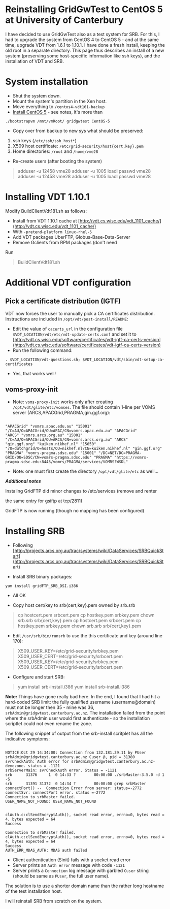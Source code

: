 # Reinstalling GridGwTest to CentOS 5 at University of Canterbury

I have decided to use GridGwTest also as a test system for SRB.  For this, I had to upgrade the system from CentOS 4 to CentOS 5 - and at the same time, upgrade VDT from 1.6.1 to 1.10.1.  I have done a fresh install, keeping the old root in a separate directory.  This page thus describes an install of a new system (preserving some host-specific information like ssh keys), and the installation of VDT and SRB.

# System installation

- Shut the system down.
- Mount the system's partition in the Xen host.
- Move everything to `/centos4-vdt161-backup`
- [Install CentOS 5](installing-a-centos-5-xen-vm-on-a-centos-4-xen-host-system.md) - see notes, it's more than 

``` 
./bootstrapvm /mnt/vmRoot/ gridgwtest CentOS-5
```

- Copy over from backup to new sys what should be preserved:

1. ssh keys (`/etc/ssh/ssh_host*`)
2. X509 host certificate: `/etc/grid-security/host{cert,key}.pem`
3. Home directories: `/root` and `/home/vme28`

- Re-create users (after booting the system)


>  adduser -u 12458 vme28
>  adduser -u 1005 loadl
>  passwd vme28
>  adduser -u 12458 vme28
>  adduser -u 1005 loadl
>  passwd vme28

# Installing VDT 1.10.1

Modify BuildClientVdt181.sh as follows:

- Install from VDT 1.10.1 cache at [http://vdt.cs.wisc.edu/vdt_1101_cache/](http://vdt.cs.wisc.edu/vdt_1101_cache/)
- With `-pretend-platform linux-rhel-5`
- Add VDT packages UberFTP, Globus-Base-Data-Server
- Remove Gclients from RPM packages (don't need

Run

>  BuildClientVdt181.sh

# Additional VDT configuration

## Pick a certificate distribution (IGTF)

VDT now forces the user to manually pick a CA certificates distribution.  Instructions are included in `/opt/vdt/post-install/README`:

- Edit the value of `cacerts_url` in the configuration file `$VDT_LOCATION/vdt/etc/vdt-update-certs.conf` and set it to [http://vdt.cs.wisc.edu/software/certificates/vdt-igtf-ca-certs-version](http://vdt.cs.wisc.edu/software/certificates/vdt-igtf-ca-certs-version)
- Run the following command: 

``` 
. $VDT_LOCATION/vdt-questions.sh; $VDT_LOCATION/vdt/sbin/vdt-setup-ca-certificates
```
- Yes, that works well!

## voms-proxy-init

- Note: `voms-proxy-init` works only after creating `/opt/vdt/glite/etc/vomses`.  The file should contain 1-line per VOMS server (ARCS,APACGrid,PRAGMA,gin.ggf.org):

``` 

"APACGrid" "vomrs.apac.edu.au" "15001" "/C=AU/O=APACGrid/OU=APAC/CN=vomrs.apac.edu.au" "APACGrid"
"ARCS" "vomrs.arcs.org.au" "15001" "/C=AU/O=APACGrid/OU=ARCS/CN=vomrs.arcs.org.au" "ARCS"
"gin.ggf.org" "kuiken.nikhef.nl" "15050" "/O=dutchgrid/O=hosts/OU=nikhef.nl/CN=kuiken.nikhef.nl" "gin.ggf.org"
"PRAGMA" "vomrs-pragma.sdsc.edu" "15001" "/DC=NET/DC=PRAGMA-GRID/OU=SDSC/CN=vomrs-pragma.sdsc.edu" "PRAGMA" "https://vomrs-pragma.sdsc.edu:8443/vomrs/PRAGMA/services/VOMRS?WSDL"

```
- Note: one must first create the directory `/opt/vdt/glite/etc` as well...

***Additional notes***

Instaling GridFTP did minor changes to /etc/services (remove and renter

the same entry for gsiftp at tcp/2811)

GridFTP is now running (though no mapping has been configured)

# Installing SRB

- Following [http://projects.arcs.org.au/trac/systems/wiki/DataServices/SRBQuickStart](http://projects.arcs.org.au/trac/systems/wiki/DataServices/SRBQuickStart)

- Install SRB binary packages:

``` 
yum install gridFTP_SRB_DSI.i386
```
- All OK

- Copy host cert/key to srb{cert,key}.pem owned by srb.srb


>  cp hostcert.pem srbcert.pem
>  cp hostkey.pem srbkey.pem
>  chown srb.srb srb{cert,key}.pem
>  cp hostcert.pem srbcert.pem
>  cp hostkey.pem srbkey.pem
>  chown srb.srb srb{cert,key}.pem

- Edit `/usr/srb/bin/runsrb` to use the this certificate and key (around line 170):


>  X509_USER_KEY=/etc/grid-security/srbkey.pem
>  X509_USER_CERT=/etc/grid-security/srbcert.pem
>  X509_USER_KEY=/etc/grid-security/srbkey.pem
>  X509_USER_CERT=/etc/grid-security/srbcert.pem


- Configure and start SRB:


>  yum install srb-install.i386
>  yum install srb-install.i386

**Note:** Things have gone really bad here.  In the end, I found that I had hit a hard-coded SRB limit: the fully qualified username (username@domain) must not be longer then 35 - mine was 36, `srbAdmin@gridgwtest.canterbury.ac.nz`.  The installation failed from the point where the srbAdmin user would first authenticate - so the installation scriptlet could not even rename the zone.

The following snippet of output from the srb-install scritplet has all the indicative symptoms:

``` 

NOTICE:Oct 29 14:34:00: Connection from 132.181.39.11 by PUser srbAdmin@gridgwtest.canterbury.ac.nz Cuser @, pid = 31380
svrCheckAuth: Auth error for srbAdmin@gridgwtest.canterbury.ac.nz-demozone. status = -1121
srbServerMain: svrCheckAuth error. Status = -1121
srb      31376     1  0 14:33 ?        00:00:00 ./srbMaster-3.5.0 -d 1 -S
srb      31391 31372  0 14:34 ?        00:00:00 grep srbMaster
connectPort() --  Connection Error from server: status=-2772
connectSvr: connectPort error. status =-2772
Connection to srbMaster failed.
USER_NAME_NOT_FOUND: USER_NAME_NOT_FOUND


clAuth.c:clSendEncryptAuth(), socket read error, errno=0, bytes read = 4, bytes expected = 64
Success

Connection to srbMaster failed.
clAuth.c:clSendEncryptAuth(), socket read error, errno=0, bytes read = 4, bytes expected = 64
Success
AUTH_ERR_MDAS_AUTH: MDAS auth failed

```

- Client authentication (Sinit) fails with a socket read error
- Server prints an `Auth error` message with code `-1121`
- Server prints a `Connection` log message with garbled `Cuser` string (should be same as `PUser`, the full user name).

The solution is to use a shorter domain name than the rather long hostname of the test installation host.

I will reinstall SRB from scratch on the system.
